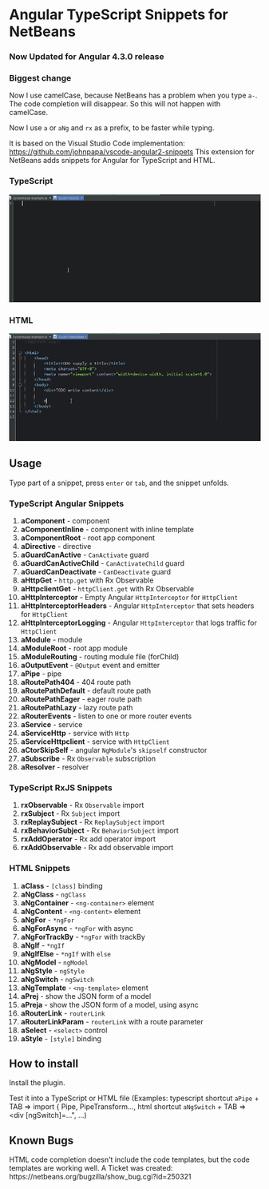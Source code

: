 <h1>Angular TypeScript Snippets for NetBeans</h1>
<h3>Now Updated for Angular 4.3.0 release</h3>

<h3>Biggest change</h3>
Now I use camelCase, because NetBeans has a problem when you type <code>a-</code>.
The code completion will disappear. So this will not happen with camelCase.

Now I use <code>a</code> or <code>aNg</code> and <code>rx</code> as a prefix, to be faster while typing. 

It is based on the Visual Studio Code implementation: <a href="https://github.com/johnpapa/vscode-angular2-snippets">https://github.com/johnpapa/vscode-angular2-snippets</a>
This extension for NetBeans adds snippets for Angular for TypeScript and HTML.

<h3>TypeScript</h3>
<img src="images/NbAngular2TSSnippets.gif" alt="Use Extension" />

<h3>HTML</h3>
<img src="images/NbAngular2HTMLSnippets.gif" alt="Use Extension" />

<h2>Usage</h2>
Type part of a snippet, press <code>enter</code> or <code>tab</code>, and the snippet unfolds.

<h3>TypeScript Angular Snippets</h3>
<ol>
    <li><strong>aComponent</strong> - component</li>
    <li><strong>aComponentInline</strong> - component with inline template</li>
    <li><strong>aComponentRoot</strong> - root app component</li>
    <li><strong>aDirective</strong> - directive</li>
    <li><strong>aGuardCanActive</strong> - <code>CanActivate</code> guard</li>
    <li><strong>aGuardCanActiveChild</strong> - <code>CanActivateChild</code> guard</li>
    <li><strong>aGuardCanDeactivate</strong> - <code>CanDeactivate</code> guard</li>
    <li><strong>aHttpGet</strong> - <code>http.get</code> with Rx Observable</li>
    <li><strong>aHttpclientGet</strong> - <code>httpClient.get</code> with Rx Observable</li>
    <li><strong>aHttpInterceptor</strong> - Empty Angular <code>HttpInterceptor</code> for <code>HttpClient</code></li>
    <li><strong>aHttpInterceptorHeaders</strong> - Angular <code>HttpInterceptor</code> that sets headers for <code>HttpClient</code></li>
    <li><strong>aHttpInterceptorLogging</strong> - Angular <code>HttpInterceptor</code> that logs traffic for <code>HttpClient</code></li>
    <li><strong>aModule</strong> - module</li>
    <li><strong>aModuleRoot</strong> - root app module</li>
    <li><strong>aModuleRouting</strong> - routing module file (forChild)</li>
    <li><strong>aOutputEvent</strong> - <code>@Output</code> event and emitter</li>
    <li><strong>aPipe</strong> - pipe</li>
    <li><strong>aRoutePath404</strong> - 404 route path</li>
    <li><strong>aRoutePathDefault</strong> - default route path</li>
    <li><strong>aRoutePathEager</strong> - eager route path</li>
    <li><strong>aRoutePathLazy</strong> - lazy route path</li>
    <li><strong>aRouterEvents</strong> - listen to one or more router events</li>
    <li><strong>aService</strong> - service</li>
    <li><strong>aServiceHttp</strong> - service with <code>Http</code></li>
    <li><strong>aServiceHttpclient</strong> - service with <code>HttpClient</code></li>
    <li><strong>aCtorSkipSelf</strong> - angular <code>NgModule</code>'s <code>skipself</code> constructor</li>
    <li><strong>aSubscribe</strong> - Rx <code>Observable</code> subscription</li>
    <li><strong>aResolver</strong> - resolver</li>
</ol>

<h3>TypeScript RxJS Snippets</h3>
<ol>
    <li><strong>rxObservable</strong> - Rx <code>Observable</code> import</li>
    <li><strong>rxSubject</strong> - Rx <code>Subject</code> import</li>
    <li><strong>rxReplaySubject</strong> - Rx <code>ReplaySubject</code> import</li>
    <li><strong>rxBehaviorSubject</strong> - Rx <code>BehaviorSubject</code> import</li>
    <li><strong>rxAddOperator</strong> - Rx add operator import</li>
    <li><strong>rxAddObservable</strong> - Rx add observable import</li>
</ol>

<h3>HTML Snippets</h3>
<ol>
    <li><strong>aClass</strong> - <code>[class]</code> binding</li>
    <li><strong>aNgClass</strong> - <code>ngClass</code></li>
    <li><strong>aNgContainer</strong> - <code>&lt;ng-container&gt;</code> element</li>
    <li><strong>aNgContent</strong> - <code>&lt;ng-content&gt;</code> element</li>
    <li><strong>aNgFor</strong> - <code>*ngFor</code></li>
    <li><strong>aNgForAsync</strong> - <code>*ngFor</code> with async</li>
    <li><strong>aNgForTrackBy</strong> - <code>*ngFor</code> with trackBy</li>
    <li><strong>aNgIf</strong> - <code>*ngIf</code></li>
    <li><strong>aNgIfElse</strong> - <code>*ngIf</code> with <code>else</code></li>
    <li><strong>aNgModel</strong> - <code>ngModel</code></li>
    <li><strong>aNgStyle</strong> - <code>ngStyle</code></li>
    <li><strong>aNgSwitch</strong> - <code>ngSwitch</code></li>
    <li><strong>aNgTemplate</strong> - <code>&lt;ng-template&gt;</code> element</li>
    <li><strong>aPrej</strong> - show the JSON form of a model</li>
    <li><strong>aPreja</strong> - show the JSON form of a model, using async</li>
    <li><strong>aRouterLink</strong> - <code>routerLink</code></li>
    <li><strong>aRouterLinkParam</strong> - <code>routerLink</code> with a route parameter</li>
    <li><strong>aSelect</strong> - <code>&lt;select&gt;</code> control</li>
    <li><strong>aStyle</strong> - <code>[style]</code> binding</li>
</ol>


<h2>How to install</h2>
<p>Install the plugin.</p>
<p>Test it into a TypeScript or HTML file (Examples: typescript shortcut <code>aPipe</code> + TAB => import { Pipe, PipeTransform..., html shortcut <code>aNgSwitch</code> + TAB => &lt;div [ngSwitch]=...", ...)</p>

<h2>Known Bugs</h2>
HTML code completion doesn't include the code templates, but the code templates are working well. A Ticket was created: https://netbeans.org/bugzilla/show_bug.cgi?id=250321
